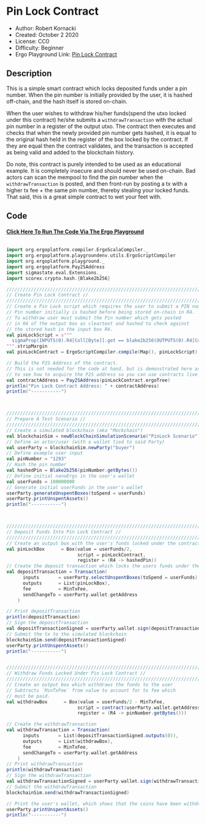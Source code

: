 Pin Lock Contract
=================================

* Author: Robert Kornacki
* Created: October 2 2020
* License: CC0
* Difficulty: Beginner
* Ergo Playground Link: [Pin Lock Contract](https://scastie.scala-lang.org/KdWtOMjrTx2zb7wr2shPAA)

Description
----------
This is a simple smart contract which locks deposited funds under a pin number. When the pin number is initially provided by the user, it is hashed off-chain, and the hash itself is stored on-chain.

When the user wishes to withdraw his/her funds(spend the utxo locked under this contract) he/she submits a `withdrawTransaction` with the actual pin number in a register of the output utxo. The contract then executes and checks that when the newly provided pin number gets hashed, it is equal to the original hash held in the register of the box locked by the contract. If they are equal then the contract validates, and the transaction is accepted as being valid and added to the blockchain history.

Do note, this contract is purely intended to be used as an educational example. It is completely insecure and should never be used on-chain. Bad actors can scan the mempool to find the pin number when the `withdrawTransaction` is posted, and then front-run by posting a tx with a higher tx fee + the same pin number, thereby stealing your locked funds. That said, this is a great simple contract to wet your feet with.



Code
----------
#### [Click Here To Run The Code Via The Ergo Playground](https://scastie.scala-lang.org/KdWtOMjrTx2zb7wr2shPAA)

```scala

import org.ergoplatform.compiler.ErgoScalaCompiler._
import org.ergoplatform.playgroundenv.utils.ErgoScriptCompiler
import org.ergoplatform.playground._
import org.ergoplatform.Pay2SAddress
import sigmastate.eval.Extensions._
import scorex.crypto.hash.{Blake2b256}

///////////////////////////////////////////////////////////////////////////////////
// Create Pin Lock Contract //
///////////////////////////////////////////////////////////////////////////////////
// Create a Pin Lock script which requires the user to submit a PIN number
// Pin number initially is hashed before being stored on-chain in R4.
// To withdraw user must submit the Pin number which gets posted
// in R4 of the output box as cleartext and hashed to check against
// the stored hash in the input box R4.
val pinLockScript = s"""
  sigmaProp(INPUTS(0).R4[Coll[Byte]].get == blake2b256(OUTPUTS(0).R4[Coll[Byte]].get))
""".stripMargin
val pinLockContract = ErgoScriptCompiler.compile(Map(), pinLockScript)

// Build the P2S Address of the contract.
// This is not needed for the code at hand, but is demonstrated here as a reference
// to see how to acquire the P2S address so you can use contracts live on mainnet.
val contractAddress = Pay2SAddress(pinLockContract.ergoTree)
println("Pin Lock Contract Address: " + contractAddress)
println("-----------")



///////////////////////////////////////////////////////////////////////////////////
// Prepare A Test Scenario //
///////////////////////////////////////////////////////////////////////////////////
// Create a simulated blockchain (aka "Mockchain")
val blockchainSim = newBlockChainSimulationScenario("PinLock Scenario")
// Define an actor/user (with a wallet tied to said Party)
val userParty = blockchainSim.newParty("buyer")
// Define example user input
val pinNumber = "1293"
// Hash the pin number
val hashedPin = Blake2b256(pinNumber.getBytes())
// Define initial nanoErgs in the user's wallet
val userFunds = 100000000
// Generate initial userFunds in the user's wallet
userParty.generateUnspentBoxes(toSpend = userFunds)
userParty.printUnspentAssets()
println("-----------")



///////////////////////////////////////////////////////////////////////////////////
// Deposit Funds Into Pin Lock Contract //
///////////////////////////////////////////////////////////////////////////////////
// Create an output box with the user's funds locked under the contract
val pinLockBox      = Box(value = userFunds/2,
                          script = pinLockContract,
                          register = (R4 -> hashedPin))
// Create the deposit transaction which locks the users funds under the contract
val depositTransaction = Transaction(
      inputs       = userParty.selectUnspentBoxes(toSpend = userFunds),
      outputs      = List(pinLockBox),
      fee          = MinTxFee,
      sendChangeTo = userParty.wallet.getAddress
    )

// Print depositTransaction
println(depositTransaction)
// Sign the depositTransaction
val depositTransactionSigned = userParty.wallet.sign(depositTransaction)
// Submit the tx to the simulated blockchain
blockchainSim.send(depositTransactionSigned)
userParty.printUnspentAssets()
println("-----------")


///////////////////////////////////////////////////////////////////////////////////
// Withdraw Funds Locked Under Pin Lock Contract //
///////////////////////////////////////////////////////////////////////////////////
// Create an output box which withdraws the funds to the user
// Subtracts `MinTxFee` from value to account for tx fee which
// must be paid.
val withdrawBox      = Box(value = userFunds/2 - MinTxFee,
                          script = contract(userParty.wallet.getAddress.pubKey),
                          register = (R4 -> pinNumber.getBytes()))

// Create the withdrawTransaction
val withdrawTransaction = Transaction(
      inputs       = List(depositTransactionSigned.outputs(0)),
      outputs      = List(withdrawBox),
      fee          = MinTxFee,
      sendChangeTo = userParty.wallet.getAddress
    )
// Print withdrawTransaction
println(withdrawTransaction)
// Sign the withdrawTransaction
val withdrawTransactionSigned = userParty.wallet.sign(withdrawTransaction)
// Submit the withdrawTransaction
blockchainSim.send(withdrawTransactionSigned)

// Print the user's wallet, which shows that the coins have been withdrawn (with same total as initial, minus the MinTxFee * 2)
userParty.printUnspentAssets()
println("-----------")
```
